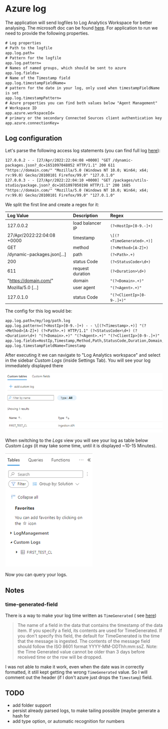 # Azure log

The application will send logfiles to Log Analytics Workspace for better analysing. The microsoft
doc can be
found [here](https://docs.microsoft.com/en-us/azure/azure-monitor/logs/data-collector-api). For
application to run we need to provide the following properties.

```properties
# Log properties
# Path to the logfile
app.log.path=
# Pattern for the logfile
app.log.pattern=
# Names of named groups, which should be sent to azure
app.log.fields=
# Name of the Timestamp field
app.log.timestampFieldName=
# pattern for the date in your log, only used when timestampFieldName is set
app.log.timestampPattern=
# Azure properties you can find both values below "Agent Management"
# Workspace ID
app.azure.workspaceId=
# primary or the secondary Connected Sources client authentication key
app.azure.connectionKey=
```

## Log configuration

Let's parse the following access log statements (you can find full
log [here](src/test/resources/logs/http-access.log)):

```log
127.0.0.2 - - [27/Apr/2022:22:04:08 +0000] "GET /dynamic-packages.json?_dc=1651097048052 HTTP/1.1" 200 611 "https://domain.com/" "Mozilla/5.0 (Windows NT 10.0; Win64; x64; rv:99.0) Gecko/20100101 Firefox/99.0" "127.0.1.0"
127.0.0.3 - - [27/Apr/2022:22:04:10 +0000] "GET /packages/utils-studio/package.json?_dc=1651097050198 HTTP/1.1" 200 1685 "https://domain.com/" "Mozilla/5.0 (Windows NT 10.0; Win64; x64; rv:99.0) Gecko/20100101 Firefox/99.0" "127.0.1.0"
```

We split the first line and create a regex for it:

| Log Value                   | Description      | Regex                     |
|:----------------------------|:-----------------|:--------------------------|
| 127.0.0.2                   | load balancer IP | `(?<HostIp>[0-9.-]+)`     |
| 27/Apr/2022:22:04:08 +0000  | timestamp        | `\[(?<TimeGenerated>.+)]` |
| GET                         | method           | `(?<Method>[A-Z]+)`       |
| /dynamic-packages.json[...] | path             | `(?<Path>.+)`             |
| 200                         | status Code      | `(?<StatusCode>\d+)`      |
| 611                         | request duration | `(?<Duration>\d+)`        |
| "https://domain.com/"       | domain           | `"(?<Domain>.+)"`         |
| Mozilla/5.0 [...]           | user agent       | `"(?<Agent>.+)"`          |
| 127.0.1.0                   | status Code      | `"(?<ClientIp>[0-9-.]+)"` |

The config for this log would be:

```properties
app.log.path=/my/log/path.log
app.log.pattern=(?<HostIp>[0-9.-]+) - - \[(?<Timestamp>.+)] "(?<Method>[A-Z]+) (?<Path>.+) HTTP/1.1" (?<StatusCode>\d+) (?<Duration>\d+) "(?<Domain>.+)" "(?<Agent>.+)" "(?<ClientIp>[0-9-.]+)"
app.log.fields=HostIp,Timestamp,Method,Path,StatusCode,Duration,Domain,Agent,ClientIp
app.log.timestampFieldName=Timestamp
```

After executing it we can navigate to "Log Analytics workspace" and select in the sidebar _Custom
Logs_ (inside Settings Tab). You will see your log immediately displayed there

![img.png](../../assets/send_logs_to_azure/img.png)

When switching to the _Logs_ view you will see your log as table below _Custom Logs_ (it may take
some time, until it is displayed ~10-15 Minutes).

![img_1.png](../../assets/send_logs_to_azure/img_1.png)

Now you can query your logs.

## Notes

### time-generated-field

There is a way to make your log time written as `TimeGenerated` (
see [here](https://docs.microsoft.com/en-us/azure/azure-monitor/logs/data-collector-api#request-headers))

> The name of a field in the data that contains the timestamp of the data item. If you specify a field, its contents are used for TimeGenerated. If you don't specify this field, the default for TimeGenerated is the time that the message is ingested. The contents of the message field should follow the ISO 8601 format YYYY-MM-DDThh:mm:ssZ. Note: the Time Generated value cannot be older than 3 days before received time or the row will be dropped.

I was not able to make it work, even when the date was in correctly formatted, it still kept getting
the wrong `TimeGenerated` value. So I will comment out the header (if I don't azure just drops
the `Timestamp`) field.

## TODO

- add folder support
- persist already parsed logs, to make tailing possible (maybe generate a hash for 
- add type option, or automatic recognition for numbers


